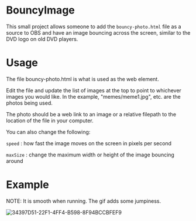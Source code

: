 # BouncyImage
This small project allows someone to add the `bouncy-photo.html` file as a source to OBS and have an image bouncing across the screen, similar to the DVD logo on old DVD players.

# Usage

The file bouncy-photo.html is what is used as the web element.

Edit the file and update the list of images at the top to point to whichever images you would like. In the example, "memes/meme1.jpg", etc. are the photos being used.

The photo should be a web link to an image or a relative filepath to the location of the file in your computer.

You can also change the following:

`speed` : how fast the image moves on the screen in pixels per second

`maxSize` : change the maximum width or height of the image bouncing around


# Example

NOTE:
It is smooth when running. The gif adds some jumpiness.

![34397D51-22F1-4FF4-B598-8F94BCCBFEF9](https://user-images.githubusercontent.com/36249705/205451274-37a86a51-020f-446e-80e6-0f70827aab24.GIF)
